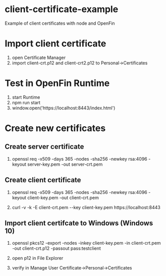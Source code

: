 # client-certificate-example

Example of client certificates with node and OpenFin

# Import client certificate

1. open Certificate Manager
2. import client-crt.p12 and client-crt2.p12 to Personal->Certificates

# Test in OpenFin Runtime
1. start Runtime
2. npm run start
3. window.open('https://localhost:8443/index.html')


# Create new certificates

## Create server certificate
1. openssl req -x509 -days 365 -nodes -sha256 -newkey rsa:4096 -keyout server-key.pem -out server-crt.pem

## Create client certificate
1. openssl req -x509 -days 365 -nodes -sha256 -newkey rsa:4096 -keyout client-key.pem -out client-crt.pem

2. curl -v -k -E client-crt.pem --key client-key.pem  https://localhost:8443

## Import client certifcate to Windows (Windows 10)
1. openssl pkcs12 -export -nodes -inkey client-key.pem -in client-crt.pem -out client-crt.p12 -passout pass:testclient

2. open p12 in File Explorer

3. verify in Manage User Certificate->Personal->Certificates


